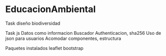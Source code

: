 # EducacionAmbiental

Task diseño
biodiversidad

Task js
Datos como informacion
Buscador
Authenticacion, sha256
Uso de json para usuarios
Acomodar componentes, estructura

Paquetes instalados
leaflet
bootstrap

